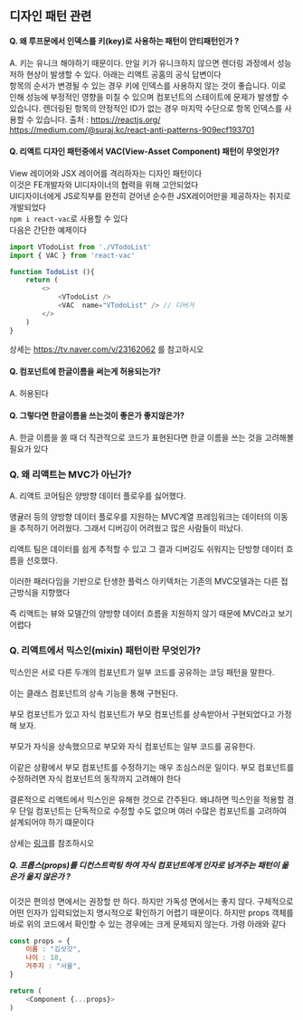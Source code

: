 ## 디자인 패턴 관련

#### Q. 왜 루프문에서 인덱스를 키(key)로 사용하는 패턴이 안티패턴인가 ?

A. 키는 유니크 해야하기 때문이다. 만일 키가 유니크하지 않으면 렌더링 과정에서 성능저하 현상이 발생할 수 있다. 아래는 리액트 공홈의 공식 답변이다\
항목의 순서가 변경될 수 있는 경우 키에 인덱스를 사용하지 않는 것이 좋습니다. 이로 인해 성능에 부정적인 영향을 미칠 수 있으며 컴포넌트의 스테이트에 문제가 발생할 수 있습니다. 렌더링된 항목의 안정적인 ID가 없는 경우 마지막 수단으로 항목 인덱스를 사용할 수 있습니다.
출처 : https://reactjs.org/
\
https://medium.com/@suraj.kc/react-anti-patterns-909ecf193701

#### Q. 리액트 디자인 패턴중에서 VAC(View-Asset Component) 패턴이 무엇인가?
View 레이어와 JSX 레이어를 격리하자는 디자인 패턴이다\
이것은 FE개발자와 UI디자이너의 협력을 위해 고안되었다\
UI디자이너에게 JS로직부를 완전히 걷어낸 순수한 JSX레이어만을 제공하자는 취지로 개발되었다\
`npm i react-vac`로 사용할 수 있다\
다음은 간단한 예제이다
```javascript
import VTodoList from './VTodoList'
import { VAC } from 'react-vac'

function TodoList (){
    return (
        <>
            <VTodoList />
            <VAC  name="VTodoList" /> // 디버거
        </>
    )
}
``` 
상세는 https://tv.naver.com/v/23162062 를 참고하시오

#### Q. 컴포넌트에 한글이름을 써는게 허용되는가?
A. 허용된다

#### Q. 그렇다면 한글이름을 쓰는것이 좋은가 좋지않은가?
A. 한글 이름을 쓸 때 더 직관적으로 코드가 표현된다면 한글 이름을 쓰는 것을 고려해볼 필요가 있다

### Q. 왜 리액트는 MVC가 아닌가?

A. 리액트 코어팀은 양방향 데이터 플로우를 싫어했다.\
\
앵귤러 등의 양방향 데이터 플로우를 지원하는 MVC계열 프레임워크는 데이터의 이동을 추적하기 어려웠다. 그래서 디버깅이 어려웠고 많은 사람들이 떠났다.\
\
리액트 팀은 데이터를 쉽게 추적할 수 있고 그 결과 디버깅도 쉬워지는 단방향 데이터 흐름을 선호했다.\
\
이러한 패러다임을 기반으로 탄생한 플럭스 아키텍처는 기존의 MVC모델과는 다른 접근방식을 지향했다\
\
즉 리액트는 뷰와 모델간의 양방향 데이터 흐름을 지원하지 않기 때문에 MVC라고 보기 어렵다

### Q. 리액트에서 믹스인(mixin) 패턴이란 무엇인가?

믹스인은 서로 다른 두개의 컴포넌트가 일부 코드를 공유하는 코딩 패턴을 말한다.\
\
이는 클래스 컴포넌트의 상속 기능을 통해 구현된다.\
\
부모 컴포넌트가 있고 자식 컴포넌트가 부모 컴포넌트를 상속받아서 구현되었다고 가정해 보자.\
\
부모가 자식을 상속했으므로 부모와 자식 컴포넌트는 일부 코드를 공유한다.\
\
이같은 상황에서 부모 컴포넌트를 수정하기는 매우 조심스러운 일이다. 부모 컴포넌트를 수정하려면 자식 컴포넌트의 동작까지 고려해야 한다\
\
결론적으로 리액트에서 믹스인은 유해한 것으로 간주된다. 왜냐하면 믹스인을 적용할 경우 단일 컴포넌트는 단독적으로 수정할 수도 없으며 여러 수많은 컴포넌트를 고려하여 설계되어야 하기 떄문이다\
\
상세는 [링크](https://ko.reactjs.org/blog/2016/07/13/mixins-considered-harmful.html)를 참조하시오

##### Q. 프롭스(props)를 디컨스트럭팅 하여 자식 컴포넌트에게 인자로 넘겨주는 패턴이 옮은가 옮지 않은가 ?
이것은 편의성 면에서는 권장할 만 하다. 하지만 가독성 면에서는 좋지 않다. 구체적으로 어떤 인자가 입력되었는지 명시적으로 확인하기 어렵기 때문이다. 하지만 props 객체를 바로 위의 코드에서 확인할 수 있는 경우에는 크게 문제되지 않는다. 가령 아래와 같다

```javascript
const props = {
    이름 : "김삿갓",
    나이 : 18,
    거주지 : "서울",
}

return (
    <Component {...props}>
)
```